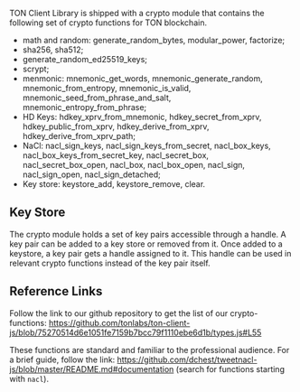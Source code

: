 TON Client Library is shipped with a crypto module that contains the following set of crypto functions for TON blockchain.

- math and random: generate_random_bytes, modular_power, factorize;
- sha256, sha512;
- generate_random_ed25519_keys;
- scrypt;
- menmonic: mnemonic_get_words, mnemonic_generate_random, mnemonic_from_entropy, mnemonic_is_valid, mnemonic_seed_from_phrase_and_salt, mnemonic_entropy_from_phrase;
- HD Keys: hdkey_xprv_from_mnemonic, hdkey_secret_from_xprv, hdkey_public_from_xprv, hdkey_derive_from_xprv, hdkey_derive_from_xprv_path;
- NaCl: nacl_sign_keys, nacl_sign_keys_from_secret, nacl_box_keys, nacl_box_keys_from_secret_key, nacl_secret_box, nacl_secret_box_open, nacl_box, nacl_box_open, nacl_sign, nacl_sign_open, nacl_sign_detached;
- Key store: keystore_add, keystore_remove, clear.

## Key Store

The crypto module holds a set of key pairs accessible through a handle. A key pair can be added to a key store or removed from it. Once added to a keystore, a key pair gets a handle assigned to it. This handle can be used in relevant crypto functions instead of the key pair itself.

## Reference Links

Follow the link to our github repository to get the list of our crypto-functions: <https://github.com/tonlabs/ton-client-js/blob/75270514d6e1051fe7159b7bcc79f1110ebe6d1b/types.js#L55>

These functions are standard and familiar to the professional audience. For a brief guide, follow the link: <https://github.com/dchest/tweetnacl-js/blob/master/README.md#documentation> (search for functions starting with `nacl`).